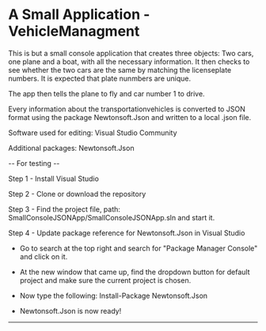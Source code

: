 # A Small Application - VehicleManagment

This is but a small console application that creates three objects: Two cars, one plane and a boat, with all the necessary information.
It then checks to see whether the two cars are the same by matching the licenseplate numbers. It is expected that plate nunmbers are unique. 

The app then tells the plane to fly and car number 1 to drive. 

Every information about the transportationvehicles is converted to JSON format using the package Newtonsoft.Json and written to a local .json file.

Software used for editing: Visual Studio Community 

Additional packages: Newtonsoft.Json

-- For testing --

Step 1 - Install Visual Studio

Step 2 - Clone or download the repository

Step 3 - Find the project file, path: SmallConsoleJSONApp/SmallConsoleJSONApp.sln and start it. 

Step 4 - Update package reference for Newtonsoft.Json in Visual Studio

- Go to search at the top right and search for "Package Manager Console" and click on it.
  
- At the new window that came up, find the dropdown button for default project and make sure the current project is chosen.
  
- Now type the following: Install-Package Newtonsoft.Json
  
- Newtonsoft.Json is now ready!
  
------------------------------------------------------------------------------------------------------------------------------
